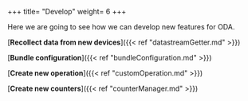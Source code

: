 +++
title= "Develop"
weight= 6
+++

Here we are going to see how we can develop new features for ODA.

[__Recollect data from new devices__]({{< ref "datastreamGetter.md" >}})

[__Bundle configuration__]({{< ref "bundleConfiguration.md" >}})

[__Create new operation__]({{< ref "customOperation.md" >}})

[__Create new counters__]({{< ref "counterManager.md" >}})
